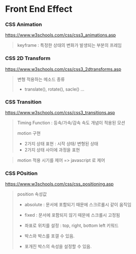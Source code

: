 # Front End Effect

### CSS Animation

https://www.w3schools.com/css/css3_animations.asp

> keyframe : 특정한 상태의 변화가 발생되는 부분의 프레임

### CSS 2D Transform

https://www.w3schools.com/css/css3_2dtransforms.asp

> 변형 적용하는 메소드 종류
>
> - translate(), rotate(), sacle() ...

### CSS Transition

https://www.w3schools.com/css/css3_transitions.asp

> Timing Function : 등속/가속/감속 속도 개념이 적용된 모션
>
> motion 구현
>
> - 2가지 상태 표현 : 시작 상태/ 변형된 상태
> - 2가지 상태 사이에 과정을 표현

> motion 적용 시기를 제어 => javascript 로 제어

### CSS POsition

https://www.w3schools.com/css/css_positioning.asp

> position 속성값
>
> - absolute : 문서에 포함되기 때문에 스크르롤시 같이 움직임
> - fixed : 문서에 포함되지 않기 때문에 스크롤시 고정됨
>
> - 좌표로 위치를 설정 : top, right, bottom left 키워드
> - 박스와 박스를 포갤 수 있음.
> - 포개진 박스의 속성을 설정할 수 있음.

